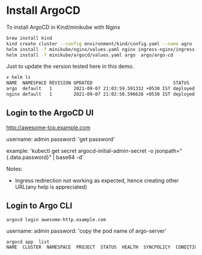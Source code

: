 # Install ArgoCD

To install ArgoCD in Kind/minikube with Nginx

```bash
brew install kind
kind create cluster --config environment/kind/config.yaml --name agro
helm install -f minikube/nginx/values.yaml nginx ingress-nginx/ingress-nginx --version 3.36.0
helm install -f minikube/argocd/values.yaml argo  argo/argo-cd
```

Just to update the version tested here in this demo.

```bash
✗ helm ls
NAME  NAMESPACE REVISION UPDATED                              STATUS   CHART                APP VERSION
argo  default   1        2021-09-07 21:03:59.591332 +0530 IST deployed argo-cd-3.17.5       2.1.1
nginx default   1        2021-09-07 21:02:50.596626 +0530 IST deployed ingress-nginx-3.36.0 0.49.0
```

## Login to the ArgoCD UI

<http://awesome-tcp.example.com>

username: admin
password: 'get password'

example:
'kubectl get secret argocd-initial-admin-secret -o jsonpath="{.data.password}" | base64 -d'

Notes:

-   Ingress redirection not working as expected, hence creating other URL(any help is appreciated)

## Login to Argo CLI

`argocd login awesome-http.example.com`

username: admin
password: 'copy the pod name of argo-server'

```bash
argocd app  list
NAME  CLUSTER  NAMESPACE  PROJECT  STATUS  HEALTH  SYNCPOLICY  CONDITIONS  REPO  PATH  TARGET
```
